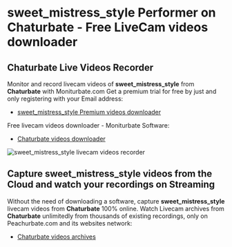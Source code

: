 # sweet_mistress_style Performer on Chaturbate - Free LiveCam videos downloader

## Chaturbate Live Videos Recorder

Monitor and record livecam videos of **sweet_mistress_style** from **Chaturbate** with Moniturbate.com
Get a premium trial for free by just and only registering with your Email address:
* [sweet_mistress_style Premium videos downloader](https://moniturbate.com/request-demo-licence-key.html)

Free livecam videos downloader - Moniturbate Software:
* [Chaturbate videos downloader](https://moniturbate.com/moniturbate-download-software.html)

![sweet_mistress_style livecam videos recorder](https://peachurnet.com/templates/moniturbate-software.png)


## Capture sweet_mistress_style videos from the Cloud and watch your recordings on Streaming

Without the need of downloading a software, capture **sweet_mistress_style** livecam videos from **Chaturbate** 100% online.
Watch Livecam archives from **Chaturbate** unlimitedly from thousands of existing recordings, only on Peachurbate.com and its websites network:
* [Chaturbate videos archives](https://peachurnet.com/)